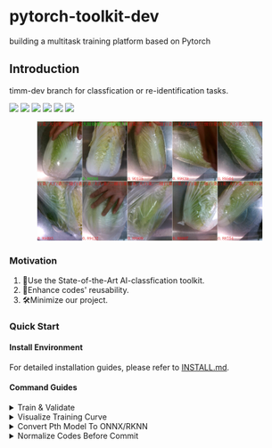 # pytorch-toolkit-dev

building a multitask training platform based on Pytorch

## Introduction

timm-dev branch for classfication or re-identification tasks.

[![](https://img.shields.io/badge/Python-3.8.18-3776AB?style=flat-square&logo=python&logoColor=FFFFFF)](https://www.python.org)
[![](https://img.shields.io/badge/PyTorch-1.10.1+cu102-EE4C2C?style=flat-square&logo=pytorch&logoColor=FFFFFF)](https://pytorch.org)
[![](https://img.shields.io/badge/Timm-0.9.7-blue.svg)](https://github.com/huggingface/pytorch-image-models/tree/main)
[![](https://img.shields.io/badge/ONNX-1.14.0-005CED?style=flat-square&logo=ONNX&logoColor=FFFFFF)](https://onnx.ai)
[![](https://img.shields.io/badge/PyMySQL-1.1.0-FFBE00?style=flat-square&logo=mysql&logoColor=FFFFFF)](https://zetcode.com/python/pymysql/)
[![](https://img.shields.io/badge/MongoDB-4.6.0-47A248?style=flat-square&logo=mongodb&logoColor=FFFFFF)](https://www.mongodb.com/zh-cn)

<div align="center">
    <img src="https://github.com/GaoShanwen/pytorch-toolkit-dev/blob/timm-dev/docs/demo4reid.jpg" width="80%" alt="" />
</div>

### Motivation

1. 👀Use the State-of-the-Art AI-classfication toolkit.
2. 🚀Enhance codes' reusability.
3. 🛠️Minimize our project.

### Quick Start

#### Install Environment

For detailed installation guides, please refer to [INSTALL.md](https://github.com/GaoShanwen/pytorch-toolkit-dev/blob/timm-dev/docs/environment.md).

#### Command Guides

<details>

<summary>Train & Validate</summary>

- **Build Dataset**

```bash
<pytorch-toolkit-dev> ~$ # build dataset for train and validate
<pytorch-toolkit-dev> ~$ ln -s /data/exp-data/* dataset/
```

- **Train Dataset**

```bash
<pytorch-toolkit-dev> ~$ # nohup train 4281 cls with 1k pretrain model; resize-256,crop-224,rand aa, re-0.2;
        OMP_U_THREADS=1 MKL_NUM_THREADS=1 CUDA_VISIBLE_DEVICES=5,6 nohup python -m torch.distributed.launch \
        --nproc_per_node=2 --master_port=40401 tools/train.py --dataset txt_data --data-dir dataset/zero_dataset \
        --model mobilenetv3_redution_large_100 -b 256 --epochs 60 --decay-epochs 2.4 --sched cosine --decay-rate .973 \
        --opt rmsproptf --opt-eps .001 -j 4 --warmup-lr 1e-5 --warmup-epochs 5 --weight-decay 1e-5 --model-ema \
        --model-ema-decay 0.9999 --aa rand-m9-mstd0.5 --scale 0.4 1. --remode pixel --reprob 0.2 --amp --lr-base .001875 \
        --lr-noise 0.07 0.15 --pretrained --num-classes 4281 &
<pytorch-toolkit-dev> ~$ OMP_U_THREADS=1 ... --model mobilenetv3_redution_large_100.miil_in21k_ft_in1k
<pytorch-toolkit-dev> ~$ OMP_U_THREADS=1 ... --pass-path dataset/zero_dataset/pass_cats2.txt --num-classes 4091
<pytorch-toolkit-dev> ~$ OMP_U_THREADS=1 ... --cats-path dataset/zero_dataset/save_cats2.txt
<pytorch-toolkit-dev> ~$ OMP_U_THREADS=1 ... --model-kwargs reduction_dim=64
```

- **Validate Dataset**

```bash
<pytorch-toolkit-dev> ~$ # validate
        OMP_U_THREADS=1 MKL_NUM_THREADS=1 CUDA_VISIBLE_DEVICES=7 python tools/validate.py --dataset txt_data \
        --data-dir dataset/zero_dataset --model mobilenetv3_redution_large_100 -b 256 -j 2 --img-size 224 \
        --num-classes 4281 --checkpoint output/train/20231019-183009-mobilenetv3_redution_large_100-224/model_best.pth.tar \
        --crop-pct .875
```

- **Feature Extracte & Eval**

```bash
<pytorch-toolkit-dev> ~$ # feat extracte
        OMP_U_THREADS=1 MKL_NUM_THREADS=1 CUDA_VISIBLE_DEVICES=7 python tools/post/feat_extract.py --dataset txt_data --data-dir dataset/zero_dataset \
        --model mobilenetv3_redution_large_100 -b 256 -j 2 --img-size 224 --results-dir output/feats/mobilenet_large_100 --num-classes 4281 \
        --checkpoint output/train/20231019-183009-mobilenetv3_redution_large_100-224/model_best.pth.tar --crop-pct 1. --infer-mode train

        CUDA_VISIBLE_DEVICES=5,6 python tools/post/feat_extract.py --dataset txt_data --data-dir dataset/removeredundancy --model regnety_redution_040.ra3_in1k \
        -b 512 -j 4 --img-size 224 --cats-path dataset/removeredundancy/save_cats.txt --pass-path '' --num-classes 629 --num-choose 0 629 \
        --checkpoint output/train/20231113-141942-regnety_redution_040_ra3_in1k-224/model_best.pth.tar --results-dir output/feats/regnety_040 \
        --no-prefetcher --num-gpu 2 --infer-mode train
<pytorch-toolkit-dev> ~$ # eval features
        python tools/eval_feats.py -g output/feats/mobilenet_large_100-train.npz -q output/feats/mobilenet_large_100-val.npz
```

</details>

<details>

<summary>Visualize Training Curve</summary>

- **Tensorboard**

Watch [tensorboard](http://localhost:6006/) curve in web after run this commands.

```bash
<pytorch-toolkit-dev> ~$ # add tensorboard to train output:
<pytorch-toolkit-dev> ~$ OMP_U_THREADS=1 ... --tensorboard logs
<pytorch-toolkit-dev> ~$ # view the output of tensorboard:
<pytorch-toolkit-dev> ~$ tensorboard --logdir logs/20231124-000720-regnety_redution_040_ra3_in1k-224
```

- **Wandb**

Watch [wandb](https://wandb.ai/) curve after run this commands.

```bash
<pytorch-toolkit-dev> ~$ # login 
<pytorch-toolkit-dev> ~$ wandb login
<pytorch-toolkit-dev> ~$ # add wandb to train output:
<pytorch-toolkit-dev> ~$ OMP_U_THREADS=1 ... --log-wandb
```

</details>

<details>

<summary>Convert Pth Model To ONNX/RKNN</summary>

- **Pth->ONNX**

```bash
<pytorch-toolkit-dev> ~$ # pth -> onnx
        python tools/convert/onnx_export.py output/converted_model/20231022-213614-mobilenetv3_redution_large_100-224.onnx \
        -m mobilenetv3_redution_large_100 --img-size 224 --opset 12 --num-classes 4281 \
        --checkpoint output/train/20231022-213614-mobilenetv3_redution_large_100-224/model_best.pth.tar 
```

- **ONNX->RKNN**

```bash
<pytorch-toolkit-dev> ~$ # onnx -> rknn; validate(onnx and rknn, if model is cls model) model
        python tools/convert/onnx2rknn.py output/converted_model/rk3566-mobilenetv3-224.rknn \
        --input output/converted_model/20231022-213614-mobilenetv3_redution_large_100-224.onnx
<pytorch-toolkit-dev> ~$ # convert other model
        ... output/converted_model/rk3566-regnety_016-224.rknn --input output/converted_model/... 
```

</details>


<details>

<summary>Normalize Codes Before Commit</summary>

```bash
<pytorch-toolkit-dev> ~$ # run this command after install black
<pytorch-toolkit-dev> ~$ black --line-length=120 ./
```

</details>
